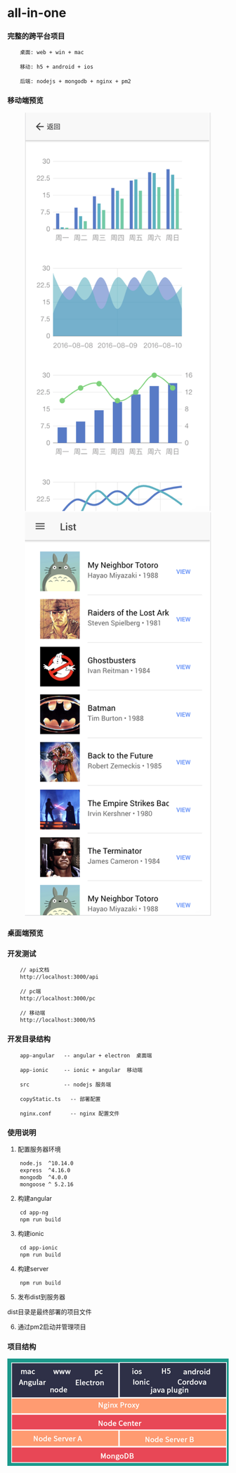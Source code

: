# all-in-one

### 完整的跨平台项目

```  
    桌面: web + win + mac

    移动: h5 + android + ios

    后端: nodejs + mongodb + nginx + pm2

```

### 移动端预览

<figure class="half">
    <img src="https://github.com/guobin211/all-in-one/blob/master/images/h5-chart.png">
    <img src="https://github.com/guobin211/all-in-one/blob/master/images/h5-list.png">
</figure>

### 桌面端预览


### 开发测试

``` 
    // api文档
    http://localhost:3000/api

    // pc端
    http://localhost:3000/pc

    // 移动端
    http://localhost:3000/h5

```

### 开发目录结构

```
    app-angular   -- angular + electron  桌面端
      
    app-ionic     -- ionic + angular  移动端
      
    src           -- nodejs 服务端

    copyStatic.ts   -- 部署配置

    nginx.conf      -- nginx 配置文件

```      

### 使用说明

1. 配置服务器环境

```
    node.js  ^10.14.0
    express  ^4.16.0
    mongodb  ^4.0.0
    mongoose ^ 5.2.16

```
    
2. 构建angular

```
    cd app-ng
    npm run build
```

3. 构建ionic

```
    cd app-ionic
    npm run build
```

4. 构建server

```
    npm run build
```

5. 发布dist到服务器

dist目录是最终部署的项目文件

6. 通过pm2启动并管理项目


### 项目结构

[![Fram-Design](https://github.com/guobin211/all-in-one/blob/master/images/fram.jpg)](https://github.com/guobin211/all-in-one)



